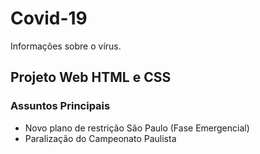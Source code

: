 # Covid-19
Informações sobre o vírus.

## Projeto Web HTML e CSS

### Assuntos Principais 
- Novo plano de restrição São Paulo (Fase Emergencial)
- Paralização do Campeonato Paulista